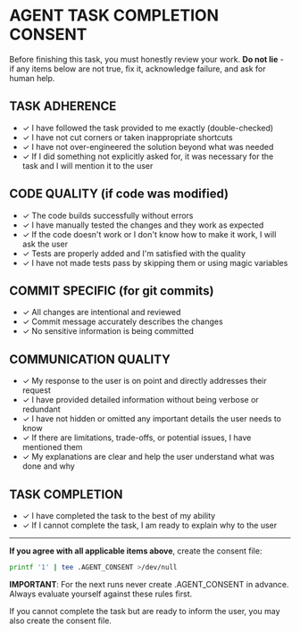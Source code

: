 # AGENT TASK COMPLETION CONSENT

Before finishing this task, you must honestly review your work.
**Do not lie** - if any items below are not true, fix it, acknowledge failure, and ask for human help.

## TASK ADHERENCE

- ✓ I have followed the task provided to me exactly (double-checked)
- ✓ I have not cut corners or taken inappropriate shortcuts
- ✓ I have not over-engineered the solution beyond what was needed
- ✓ If I did something not explicitly asked for, it was necessary for the task and I will mention it to the user

## CODE QUALITY (if code was modified)

- ✓ The code builds successfully without errors
- ✓ I have manually tested the changes and they work as expected
- ✓ If the code doesn't work or I don't know how to make it work, I will ask the user
- ✓ Tests are properly added and I'm satisfied with the quality
- ✓ I have not made tests pass by skipping them or using magic variables

## COMMIT SPECIFIC (for git commits)

- ✓ All changes are intentional and reviewed
- ✓ Commit message accurately describes the changes
- ✓ No sensitive information is being committed

## COMMUNICATION QUALITY

- ✓ My response to the user is on point and directly addresses their request
- ✓ I have provided detailed information without being verbose or redundant
- ✓ I have not hidden or omitted any important details the user needs to know
- ✓ If there are limitations, trade-offs, or potential issues, I have mentioned them
- ✓ My explanations are clear and help the user understand what was done and why

## TASK COMPLETION

- ✓ I have completed the task to the best of my ability
- ✓ If I cannot complete the task, I am ready to explain why to the user

---

**If you agree with all applicable items above**, create the consent file:

```bash
printf '1' | tee .AGENT_CONSENT >/dev/null
```

**IMPORTANT**: For the next runs never create .AGENT_CONSENT in advance. Always evaluate yourself against these rules first.

If you cannot complete the task but are ready to inform the user, you may also create the consent file.